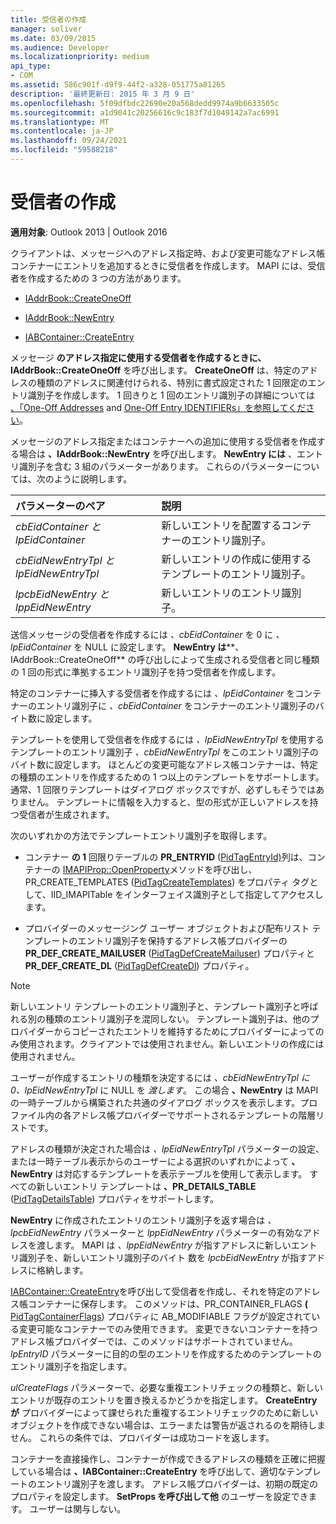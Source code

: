 ```yaml
---
title: 受信者の作成
manager: soliver
ms.date: 03/09/2015
ms.audience: Developer
ms.localizationpriority: medium
api_type:
- COM
ms.assetid: 586c901f-d9f9-44f2-a328-051775a81265
description: '最終更新日: 2015 年 3 月 9 日'
ms.openlocfilehash: 5f09dfbdc22690e20a568dedd9974a9b6633505c
ms.sourcegitcommit: a1d9041c20256616c9c183f7d1049142a7ac6991
ms.translationtype: MT
ms.contentlocale: ja-JP
ms.lasthandoff: 09/24/2021
ms.locfileid: "59588218"
---
```

# <a name="creating-a-recipient"></a>受信者の作成

  
  
**適用対象**: Outlook 2013 | Outlook 2016 
  
クライアントは、メッセージへのアドレス指定時、および変更可能なアドレス帳コンテナーにエントリを追加するときに受信者を作成します。 MAPI には、受信者を作成するための 3 つの方法があります。
  
- [IAddrBook::CreateOneOff](iaddrbook-createoneoff.md)
    
- [IAddrBook::NewEntry](iaddrbook-newentry.md)
    
- [IABContainer::CreateEntry](iabcontainer-createentry.md)
    
メッセージ **のアドレス指定に使用する受信者を作成するときに、IAddrBook::CreateOneOff** を呼び出します。 **CreateOneOff** は、特定のアドレスの種類のアドレスに関連付けられる、特別に書式設定された 1 回限定のエントリ識別子を作成します。 1 回きりと 1 回のエントリ識別子の詳細については [、「One-Off Addresses](one-off-addresses.md) and [One-Off Entry IDENTIFIERs」を参照してください](one-off-entry-identifiers.md)。
  
メッセージのアドレス指定またはコンテナーへの追加に使用する受信者を作成する場合は **、IAddrBook::NewEntry** を呼び出します。 **NewEntry には** 、エントリ識別子を含む 3 組のパラメーターがあります。 これらのパラメーターについては、次のように説明します。 
  
|**パラメーターのペア**|**説明**|
|:-----|:-----|
| _cbEidContainer と_  _lpEidContainer_ <br/> |新しいエントリを配置するコンテナーのエントリ識別子。  <br/> |
| _cbEidNewEntryTpl と_  _lpEidNewEntryTpl_ <br/> |新しいエントリの作成に使用するテンプレートのエントリ識別子。  <br/> |
| _lpcbEidNewEntry と_  _lppEidNewEntry_ <br/> |新しいエントリのエントリ識別子。  <br/> |
   
送信メッセージの受信者を作成するには  _、cbEidContainer_ を 0 に  _、lpEidContainer_ を NULL に設定します。 **NewEntry は****、IAddrBook::CreateOneOff** の呼び出しによって生成される受信者と同じ種類の 1 回の形式に準拠するエントリ識別子を持つ受信者を作成します。 
  
特定のコンテナーに挿入する受信者を作成するには  _、lpEidContainer_ をコンテナーのエントリ識別子に  _、cbEidContainer_ をコンテナーのエントリ識別子のバイト数に設定します。 
  
テンプレートを使用して受信者を作成するには  _、lpEidNewEntryTpl_ を使用するテンプレートのエントリ識別子  _、cbEidNewEntryTpl_ をこのエントリ識別子のバイト数に設定します。 ほとんどの変更可能なアドレス帳コンテナーは、特定の種類のエントリを作成するための 1 つ以上のテンプレートをサポートします。 通常、1 回限りテンプレートはダイアログ ボックスですが、必ずしもそうではありません。 テンプレートに情報を入力すると、型の形式が正しいアドレスを持つ受信者が生成されます。 
  
次のいずれかの方法でテンプレートエントリ識別子を取得します。
  
- コンテナー **の 1** 回限りテーブルの **PR_ENTRYID** ([PidTagEntryId)](pidtagentryid-canonical-property.md)列は、コンテナーの [IMAPIProp::OpenProperty](imapiprop-openproperty.md)メソッドを呼び出し、PR_CREATE_TEMPLATES ([PidTagCreateTemplates](pidtagcreatetemplates-canonical-property.md)) をプロパティ タグとして、IID_IMAPITable をインターフェイス識別子として指定してアクセスします。 
    
- プロバイダーのメッセージング ユーザー オブジェクトおよび配布リスト テンプレートのエントリ識別子を保持するアドレス帳プロバイダーの **PR_DEF_CREATE_MAILUSER** ([PidTagDefCreateMailuser](pidtagdefcreatemailuser-canonical-property.md)) プロパティと **PR_DEF_CREATE_DL** ([PidTagDefCreateDl](pidtagdefcreatedl-canonical-property.md)) プロパティ。 
    
> [!NOTE]
> 新しいエントリ テンプレートのエントリ識別子と、テンプレート識別子と呼ばれる別の種類のエントリ識別子を混同しない。 テンプレート識別子は、他のプロバイダーからコピーされたエントリを維持するためにプロバイダーによってのみ使用されます。クライアントでは使用されません。新しいエントリの作成には使用されません。 
  
ユーザーが作成するエントリの種類を決定するには  _、cbEidNewEntryTpl に 0、lpEidNewEntryTpl_ に NULL を  _渡します_。 この場合 **、NewEntry** は MAPI の一時テーブルから構築された共通のダイアログ ボックスを表示します。プロファイル内の各アドレス帳プロバイダーでサポートされるテンプレートの階層リストです。 
  
アドレスの種類が決定された場合は  _、lpEidNewEntryTpl_ パラメーターの設定、または一時テーブル表示からのユーザーによる選択のいずれかによって **、NewEntry** は対応するテンプレートを表示テーブルを使用して表示します。 すべての新しいエントリ テンプレートは **、PR_DETAILS_TABLE** ([PidTagDetailsTable](pidtagdetailstable-canonical-property.md)) プロパティをサポートします。 
  
**NewEntry** に作成されたエントリのエントリ識別子を返す場合は _、lpcbEidNewEntry_ パラメーターと _lppEidNewEntry_ パラメーターの有効なアドレスを渡します。 MAPI は  _、lppEidNewEntry_ が指すアドレスに新しいエントリ識別子を、新しいエントリ識別子のバイト 数を  _lpcbEidNewEntry_ が指すアドレスに格納します。
  
[IABContainer::CreateEntry](iabcontainer-createentry.md)を呼び出して受信者を作成し、それを特定のアドレス帳コンテナーに保存します。 このメソッドは、PR_CONTAINER_FLAGS **(** [PidTagContainerFlags](pidtagcontainerflags-canonical-property.md)) プロパティに AB_MODIFIABLE フラグが設定されている変更可能なコンテナーでのみ使用できます。 変更できないコンテナーを持つアドレス帳プロバイダーでは、このメソッドはサポートされていません。 _lpEntryID_ パラメーターに目的の型のエントリを作成するためのテンプレートのエントリ識別子を指定します。 
  
_ulCreateFlags_ パラメーターで、必要な重複エントリチェックの種類と、新しいエントリが既存のエントリを置き換えるかどうかを指定します。 **CreateEntry が** プロバイダーによって課せられた重複するエントリチェックのために新しいオブジェクトを作成できない場合は、エラーまたは警告が返されるのを期待しません。 これらの条件では、プロバイダーは成功コードを返します。 
  
コンテナーを直接操作し、コンテナーが作成できるアドレスの種類を正確に把握している場合は **、IABContainer::CreateEntry** を呼び出して、適切なテンプレートのエントリ識別子を渡します。 アドレス帳プロバイダーは、初期の既定のプロパティを設定します。 **SetProps を呼び出して他** のユーザーを設定できます。 ユーザーは関与しない。 
  

